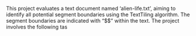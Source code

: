 This project evaluates a text document named ‘alien-life.txt’, aiming to identify all potential segment boundaries using the TextTiling algorithm. The segment boundaries are indicated with “$$” within the text. The project involves the following tas